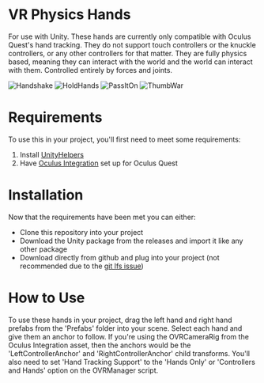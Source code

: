 # VR Physics Hands
For use with Unity. These hands are currently only compatible with Oculus Quest's hand tracking. They do not support touch controllers or the knuckle controllers, or any other controllers for that matter. They are fully physics based, meaning they can interact with the world and the world can interact with them. Controlled entirely by forces and joints.

![Handshake](https://i.imgur.com/ZlHfaNx.gif)
![HoldHands](https://i.imgur.com/Qqazzy8.gif)
![PassItOn](https://i.imgur.com/PpUAO9o.gif)
![ThumbWar](https://i.imgur.com/VFPHRAa.gif)

# Requirements
To use this in your project, you'll first need to meet some requirements:
1. Install [UnityHelpers](https://github.com/oxters168/UnityHelpers)
1. Have [Oculus Integration](https://assetstore.unity.com/packages/tools/integration/oculus-integration-82022) set up for Oculus Quest

# Installation
Now that the requirements have been met you can either:
- Clone this repository into your project
- Download the Unity package from the releases and import it like any other package
- Download directly from github and plug into your project (not recommended due to the [git lfs issue](https://github.com/git-lfs/git-lfs/issues/903))

# How to Use
To use these hands in your project, drag the left hand and right hand prefabs from the 'Prefabs' folder into your scene. Select each hand and give them an anchor to follow. If you're using the OVRCameraRig from the Oculus Integration asset, then the anchors would be the 'LeftControllerAnchor' and 'RightControllerAnchor' child transforms. You'll also need to set 'Hand Tracking Support' to the 'Hands Only' or 'Controllers and Hands' option on the OVRManager script.
